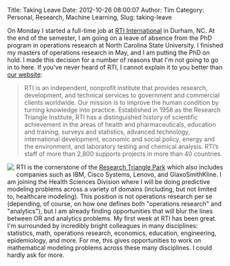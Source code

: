 Title: Taking Leave
Date: 2012-10-26 08:00:07
Author: Tim
Category: Personal, Research, Machine Learning,
Slug: taking-leave

On Monday I started a full-time job at [RTI International](http://www.rti.org/) in Durham, NC. At the end of the semester, I am going on a leave of absence from the PhD program in operations research at North Carolina State University. I finished my masters of operations research in May, and I am putting the PhD on hold. I made this decision for a number of reasons that I'm not going to go in to here. If you've never heard of RTI, I cannot explain it to you better than [our website](http://www.rti.org/page.cfm/About_RTI):

> RTI is an independent, nonprofit institute that provides research, development, and technical services to government and commercial clients worldwide. Our mission is to improve the human condition by turning knowledge into practice. Established in 1958 as the Research Triangle Institute, RTI has a distinguished history of scientific achievement in the areas of health and pharmaceuticals, education and training, surveys and statistics, advanced technology, international development, economic and social policy, energy and the environment, and laboratory testing and chemical analysis. RTI’s staff of more than 2,800 supports projects in more than 40 countries.

[<img style="border: 0pt none; float:left; padding-right:5px; padding-bottom:5px" src="/uploads/2012/10/Howard-wolowitz-the-big-bang-theory-16865313-930-1246.jpeg" />](http://en.wikipedia.org/wiki/Howard_Wolowitz)RTI is the cornerstone of the [Research Triangle Park](http://en.wikipedia.org/wiki/Research_Triangle_Park) which also includes companies such as IBM, Cisco Systems, Lenovo, and GlaxoSmithKline. I am joining the Health Sciences Division where I will be doing predictive modeling problems across a variety of domains (including, but not limited to, healthcare modeling). This position is not operations research per se (depending, of course, on how one defines both "operations research" and "analytics"), but I am already finding opportunities that will blur the lines between OR and analytics problems. My first week at RTI has been great. I'm surrounded by incredibly bright colleagues in many disciplines: statistics, math, operations research, economics, education, engineering, epidemiology, and more. For me, this gives opportunities to work on mathematical modeling problems across these many disciplines. I could hardly ask for more.
